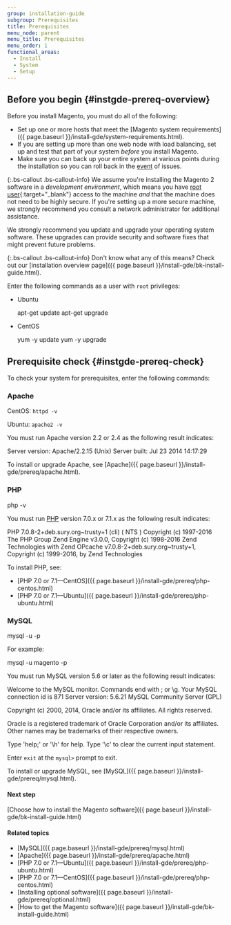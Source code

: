 ```yaml
---
group: installation-guide
subgroup: Prerequisites
title: Prerequisites
menu_node: parent
menu_title: Prerequisites
menu_order: 1
functional_areas:
  - Install
  - System
  - Setup
---
```


## Before you begin {#instgde-prereq-overview}

Before you install Magento, you must do all of the following:

* Set up one or more hosts that meet the [Magento system requirements]({{ page.baseurl }}/install-gde/system-requirements.html).
* If you are setting up more than one web node with load balancing, set up and test that part of your system _before_ you install Magento.
* Make sure you can back up your entire system at various points during the installation so you can roll back in the [event](https://glossary.magento.com/event) of issues.

{:.bs-callout .bs-callout-info}
We assume you're installing the Magento 2 software in a _development environment_, which means you have [root user](http://www.linfo.org/root.html){:target="_blank"} access to the machine _and_ that the machine does not need to be highly secure. If you're setting up a more secure machine, we strongly recommend you consult a network administrator for additional assistance.

We strongly recommend you update and upgrade your operating system software. These upgrades can provide security and software fixes that might prevent future problems.

{:.bs-callout .bs-callout-info}
Don't know what any of this means? Check out our [installation overview page]({{ page.baseurl }}/install-gde/bk-install-guide.html).

Enter the following commands as a user with `root` privileges:

* Ubuntu

  apt-get update
  apt-get upgrade

* CentOS

  yum -y update
  yum -y upgrade

## Prerequisite check {#instgde-prereq-check}

To check your system for prerequisites, enter the following commands:

### Apache

CentOS: `httpd -v`

Ubuntu: `apache2 -v`

You must run Apache version 2.2 or 2.4 as the following result indicates:

 Server version: Apache/2.2.15 (Unix)
 Server built: Jul 23 2014 14:17:29

To install or upgrade Apache, see [Apache]({{ page.baseurl }}/install-gde/prereq/apache.html).

### PHP

 php -v

You must run [PHP](https://glossary.magento.com/php) version 7.0.x or 7.1.x as the following result indicates:

 PHP 7.0.8-2+deb.sury.org~trusty+1 (cli) ( NTS )
 Copyright (c) 1997-2016 The PHP Group
 Zend Engine v3.0.0, Copyright (c) 1998-2016 Zend Technologies
      with Zend OPcache v7.0.8-2+deb.sury.org~trusty+1, Copyright (c) 1999-2016, by Zend Technologies

To install PHP, see:

* [PHP 7.0 or 7.1&mdash;CentOS]({{ page.baseurl }}/install-gde/prereq/php-centos.html)
* [PHP 7.0 or 7.1&mdash;Ubuntu]({{ page.baseurl }}/install-gde/prereq/php-ubuntu.html)

### MySQL

 mysql -u <database root user or database owner name> -p

For example:

 mysql -u magento -p

You must run MySQL version 5.6 or later as the following result indicates:

  Welcome to the MySQL monitor. Commands end with ; or \g.
  Your MySQL connection id is 871
  Server version: 5.6.21 MySQL Community Server (GPL)

  Copyright (c) 2000, 2014, Oracle and/or its affiliates. All rights reserved.

  Oracle is a registered trademark of Oracle Corporation and/or its
  affiliates. Other names may be trademarks of their respective
  owners.

  Type 'help;' or '\h' for help. Type '\c' to clear the current input statement.

Enter `exit` at the `mysql>` prompt to exit.

To install or upgrade MySQL, see [MySQL]({{ page.baseurl }}/install-gde/prereq/mysql.html).

#### Next step
[Choose how to install the Magento software]({{ page.baseurl }}/install-gde/bk-install-guide.html)

#### Related topics

* [MySQL]({{ page.baseurl }}/install-gde/prereq/mysql.html)
* [Apache]({{ page.baseurl }}/install-gde/prereq/apache.html)
* [PHP 7.0 or 7.1&mdash;Ubuntu]({{ page.baseurl }}/install-gde/prereq/php-ubuntu.html)
* [PHP 7.0 or 7.1&mdash;CentOS]({{ page.baseurl }}/install-gde/prereq/php-centos.html)
* [Installing optional software]({{ page.baseurl }}/install-gde/prereq/optional.html)
* [How to get the Magento software]({{ page.baseurl }}/install-gde/bk-install-guide.html)
